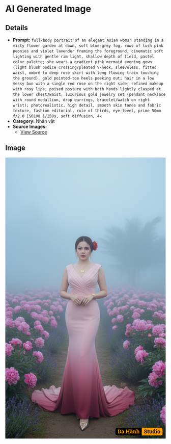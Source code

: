 # AI Generated Image

## Details
- **Prompt:** `full-body portrait of an elegant Asian woman standing in a misty flower garden at dawn, soft blue-grey fog, rows of lush pink peonies and violet lavender framing the foreground, cinematic soft lighting with gentle rim light, shallow depth of field, pastel color palette; she wears a gradient pink mermaid evening gown (light blush bodice crossing/pleated V-neck, sleeveless, fitted waist, ombré to deep rose skirt with long flowing train touching the ground), gold pointed-toe heels peeking out; hair in a low messy bun with a single red rose on the right side; refined makeup with rosy lips; poised posture with both hands lightly clasped at the lower chest/waist; luxurious gold jewelry set (pendant necklace with round medallion, drop earrings, bracelet/watch on right wrist); photorealistic, high detail, smooth skin tones and fabric texture, fashion editorial, rule of thirds, eye-level, prime 50mm f/2.8 ISO100 1/250s, soft diffusion, 4k`
- **Category:** Nhân vật
- **Source Images:**
  - [View Source](https://raw.githubusercontent.com/lenzcomvth/ImageLibrary/main/Female.png)

## Image
![AI Generated Image](./image-2025-10-05T05-27-34-410Z-5dzfr.png)